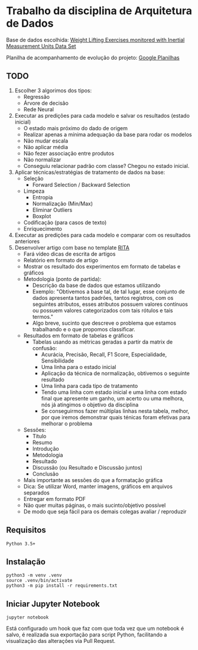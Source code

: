 # Trabalho da disciplina de Arquitetura de Dados

Base de dados escolhida: [Weight Lifting Exercises monitored with Inertial Measurement Units Data Set](http://archive.ics.uci.edu/ml/datasets/Weight+Lifting+Exercises+monitored+with+Inertial+Measurement+Units)

Planilha de acompanhamento de evolução do projeto: [Google Planilhas](https://docs.google.com/spreadsheets/d/184gHuyj6E1sgRdBUTqfDyXch1FIS4GkPE63yPa21cZk/edit?usp=sharing) 

## TODO
1. Escolher 3 algorimos dos tipos:
    * Regressão
    * Árvore de decisão
    * Rede Neural
2. Executar as predições para cada modelo e salvar os resultados (estado inicial)
    - O estado mais próximo do dado de origem
    - Realizar apenas a mínima adequação da base para rodar os modelos
    - Não mudar escala
    - Não aplicar média
    - Não fezer associação entre produtos
    - Não normalizar
    - Conseguiu relacionar padrão com classe? Chegou no estado inicial.
3. Aplicar técnicas/estratégias de tratamento de dados na base:
    - Seleção
        - Forward Selection / Backward Selection
    - Limpeza
        - Entropia
        - Normalização (Min/Max)
        - Eliminar Outliers
        - Boxplot
    - Codificação (para casos de texto)
    - Enriquecimento
4. Executar as predições para cada modelo e comparar com os resultados anteriores
5. Desenvolver artigo com base no template [RITA](https://www.overleaf.com/latex/templates/revista-de-informatica-teorica-e-aplicada-rita/fhxyfwnmhxzj)
    - Fará vídeo dicas de escrita de artigos
    - Relatório em formato de artigo
    - Mostrar os resultado dos experimentos em formato de tabelas e gráficos
    - Metodologia (ponto de partida):
        - Descrição da base de dados que estamos utilizando
        - Exemplo: "Obtivemos a base tal, de tal lugar, esse conjunto de dados apresenta tantos padrões,
        tantos registros, com os seguintes atributos, esses atributos possuem valores contínuos 
        ou possuem valores categorizados com tais rótulos e tais termos."
        - Algo breve, sucinto que descreve o problema que estamos trabalhando e o que propomos classificar.
    - Resultados em formato de tabelas e gráficos
        - Tabelas usando as métricas geradas a partir da matrix de confusão:
            - Acurácia, Precisão, Recall, F1 Score, Especialidade, Sensibilidade
            - Uma linha para o estado inicial
            - Aplicação da técnica de normalização, obtivemos o seguinte resultado
            - Uma linha para cada tipo de tratamento
            - Tendo uma linha com estado inicial e uma linha com estado final que apresente um ganho, 
            um acerto ou uma melhora, nós já atingimos o objetivo da disciplina
            - Se conseguirmos fazer múltiplas linhas nesta tabela, melhor, por que iremos demonstrar 
            quais ténicas foram efetivas para melhorar o problema
    - Sessões:
        - Título
        - Resumo
        - Introdução
        - Metodologia
        - Resultado
        - Discussão (ou Resultado e Discussão juntos)
        - Conclusão
    - Mais importante as sessões do que a formatação gráfica
    - Dica: Se utilizar Word, manter imagens, gráficos em arquivos separados
    - Entregar em formato PDF
    - Não quer muitas páginas, o mais sucinto/objetivo possível
    - De modo que seja fácil para os demais colegas avaliar / reproduzir

## Requisitos
```shell script
Python 3.5+
```

## Instalação
```shell script
python3 -m venv .venv
source .venv/bin/activate
python3 -m pip install -r requirements.txt
```

## Iniciar Jupyter Notebook
```shell script
jupyter notebook
```

Está configurado um hook que faz com que toda vez que um notebook é salvo, 
é realizada sua exportação para script Python, facilitando a visualização das
alterações via Pull Request.
